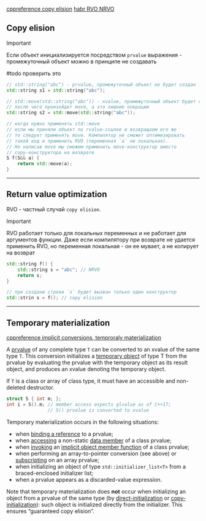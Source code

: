 [cppreference copy elision](https://en.cppreference.com/w/cpp/language/copy_elision)
[habr RVO NRVO](https://habr.com/ru/companies/vk/articles/666330/)
## Copy elision

> [!IMPORTANT]
> Если объект инициализируется посредством `prvalue` выражения - промежуточный объект можно в принципе не создавать

#todo проверить это
```C++
// std::string("abc") - prvalue, промежуточный объект не будет создан
std::string s1 = std::string("abc");

// std::move(std::string("abc")) - xvalue, промежуточный объект будет создан
// после чего произойдет move, а это лишние операции
std::string s2 = std::move(std::string("abc"));

// когда нужно применять std::move
// если мы приняли объект по rvalue-ссылке и возвращаем его же
// то следует применять move. Компилятор не сможет оптимизировать
// такой код и применить RVO (переменная `a` не локальная).
// Но написав move мы сможем применить move-конструктор вместо
// copy-конструктора на возврате
S f(S&& a) {
	return std::move(a);
}
```

***
## Return value optimization

RVO - частный случай `copy elision`.

> [!IMPORTANT]
> RVO работает только для локальных переменных и не работает для аргументов функции. Даже если компилятору при возврате не удается применить RVO, но переменная локальная - он ее мувает, а не копирует на возврат

```C++
std::string f() {
	std::string s = "abc"; // NRVO
	return s;
}

// при создани строки `s` будет вызван только один конструктор
std::strin s = f(); // copy elision
```

***
## Temporary materialization
[cppreference implicit conversions, temproraly materialization](https://en.cppreference.com/w/cpp/language/implicit_conversion)

A [prvalue](https://en.cppreference.com/w/cpp/language/value_category#prvalue "cpp/language/value category") of any complete type `T` can be converted to an xvalue of the same type `T`. This conversion initializes a [temporary object](https://en.cppreference.com/w/cpp/language/lifetime#Temporary_object_lifetime "cpp/language/lifetime") of type T from the prvalue by evaluating the prvalue with the temporary object as its result object, and produces an xvalue denoting the temporary object.

If `T` is a class or array of class type, it must have an accessible and non-deleted destructor.
```C++
struct S { int m; };
int i = S().m; // member access expects glvalue as of C++17;
               // S() prvalue is converted to xvalue
```

Temporary materialization occurs in the following situations:
- when [binding a reference](https://en.cppreference.com/w/cpp/language/reference_initialization "cpp/language/reference initialization") to a prvalue;
- when [accessing](https://en.cppreference.com/w/cpp/language/operator_member_access "cpp/language/operator member access") a non-static [data member](https://en.cppreference.com/w/cpp/language/data_members "cpp/language/data members") of a class prvalue;
- when [invoking](https://en.cppreference.com/w/cpp/language/operator_other#Built-in_function_call_operator "cpp/language/operator other") an [implicit object member function](https://en.cppreference.com/w/cpp/language/member_functions "cpp/language/member functions") of a class prvalue;
- when performing an array-to-pointer conversion (see above) or [subscripting](https://en.cppreference.com/w/cpp/language/operator_member_access#Built-in_subscript_operator "cpp/language/operator member access") on an array prvalue;
- when initializing an object of type `std::initializer_list<T>` from a braced-enclosed initializer list;
- when a prvalue appears as a discarded-value expression.

Note that temporary materialization does **not** occur when initializing an object from a prvalue of the same type (by [direct-initialization](https://en.cppreference.com/w/cpp/language/direct_initialization "cpp/language/direct initialization") or [copy-initialization](https://en.cppreference.com/w/cpp/language/copy_initialization "cpp/language/copy initialization")): such object is initialized directly from the initializer. This ensures “guaranteed copy elision”.